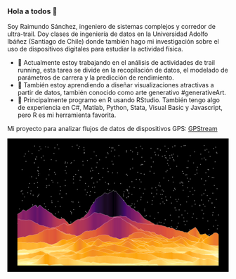 ### Hola a todos 👋

Soy Raimundo Sánchez, ingeniero de sistemas complejos y corredor de ultra-trail. Doy clases de ingeniería de datos en la Universidad Adolfo Ibáñez (Santiago de Chile) donde también hago mi investigación sobre el uso de dispositivos digitales para estudiar la actividad física.

- 🔭 Actualmente estoy trabajando en el análisis de actividades de trail running, esta tarea se divide en la recopilación de datos, el modelado de parámetros de carrera y la predicción de rendimiento.
- 🌱 También estoy aprendiendo a diseñar visualizaciones atractivas a partir de datos, también conocido como arte generativo #generativeArt.
- 👯 Principalmente programo en R usando RStudio. También tengo algo de experiencia en C#, Matlab, Python, Stata, Visual Basic y Javascript, pero R es mi herramienta favorita.

Mi proyecto para analizar flujos de datos de dispositivos GPS: [GPStream](https://github.com/raimun2/ESStream)

![](https://github.com/raimun2/generativeArt/raw/main/1.ridges_streams/montanas1.png)

